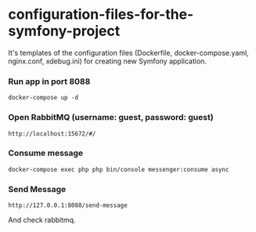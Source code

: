 # configuration-files-for-the-symfony-project
It's templates of the configuration files (Dockerfile, docker-compose.yaml, nginx.conf, xdebug.ini) for creating new Symfony application.

### Run app in port 8088
```
docker-compose up -d
```

### Open RabbitMQ (username: guest, password: guest)
```
http://localhost:15672/#/
```

### Consume message
```
docker-compose exec php php bin/console messenger:consume async
```

### Send Message
```
http://127.0.0.1:8088/send-message
```
And check rabbitmq.
